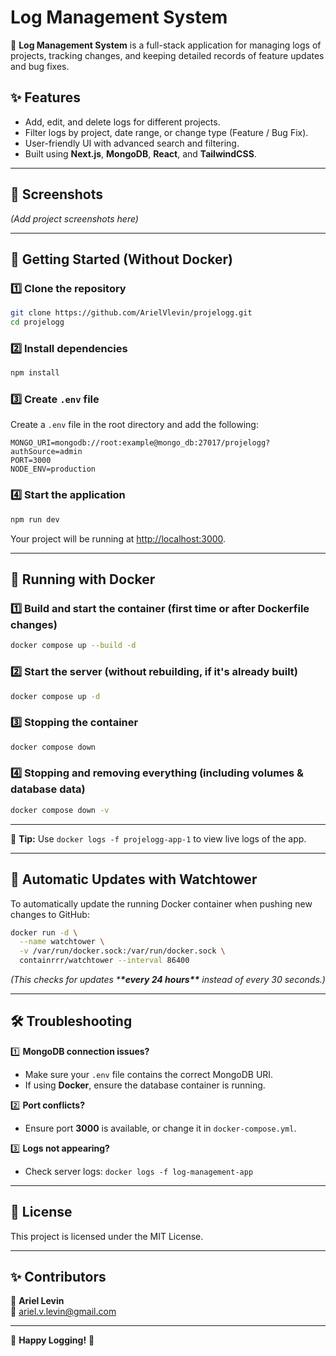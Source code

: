 # Log Management System

📌 **Log Management System** is a full-stack application for managing logs of projects, tracking changes, and keeping detailed records of feature updates and bug fixes.

## ✨ Features

- Add, edit, and delete logs for different projects.
- Filter logs by project, date range, or change type (Feature / Bug Fix).
- User-friendly UI with advanced search and filtering.
- Built using **Next.js**, **MongoDB**, **React**, and **TailwindCSS**.

---

## 📸 Screenshots

_(Add project screenshots here)_

---

## 🚀 Getting Started (Without Docker)

### 1️⃣ Clone the repository

```bash
git clone https://github.com/ArielVlevin/projelogg.git
cd projelogg
```

### 2️⃣ Install dependencies

```bash
npm install
```

### 3️⃣ Create `.env` file

Create a `.env` file in the root directory and add the following:

```env
MONGO_URI=mongodb://root:example@mongo_db:27017/projelogg?authSource=admin
PORT=3000
NODE_ENV=production
```

### 4️⃣ Start the application

```bash
npm run dev
```

Your project will be running at [http://localhost:3000](http://localhost:3000).

---

## 🐳 Running with Docker

### 1️⃣ **Build and start the container (first time or after Dockerfile changes)**

```bash
docker compose up --build -d
```

### 2️⃣ **Start the server (without rebuilding, if it's already built)**

```bash
docker compose up -d
```

### 3️⃣ **Stopping the container**

```bash
docker compose down
```

### 4️⃣ **Stopping and removing everything (including volumes & database data)**

```bash
docker compose down -v
```

---

🚀 **Tip:** Use `docker logs -f projelogg-app-1` to view live logs of the app.

---

## 🔄 Automatic Updates with Watchtower

To automatically update the running Docker container when pushing new changes to GitHub:

```bash
docker run -d \
  --name watchtower \
  -v /var/run/docker.sock:/var/run/docker.sock \
  containrrr/watchtower --interval 86400
```

_(This checks for updates \***\*every 24 hours\*\*** instead of every 30 seconds.)_

---

## 🛠 Troubleshooting

1️⃣ **MongoDB connection issues?**

- Make sure your `.env` file contains the correct MongoDB URI.
- If using **Docker**, ensure the database container is running.

2️⃣ **Port conflicts?**

- Ensure port **3000** is available, or change it in `docker-compose.yml`.

3️⃣ **Logs not appearing?**

- Check server logs: `docker logs -f log-management-app`

---

## 📜 License

This project is licensed under the MIT License.

---

## ✨ Contributors

👤 **Ariel Levin**\
📧 [ariel.v.levin@gmail.com](mailto:ariel.v.levin@gmail.com)

---

🚀 **Happy Logging!** 🚀

